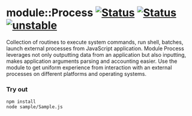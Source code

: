 
# module::Process [![Status](https://img.shields.io/circleci/build/github/Wandalen/wProcess?label=Test&logo=Test)](https://circleci.com/gh/Wandalen/wProcess) [![Status](https://github.com/Wandalen/wProcess/workflows/Test/badge.svg)](https://github.com/Wandalen/wProcess/actions?query=workflow%3ATest) [![unstable](https://img.shields.io/badge/stability-unstable-yellow.svg)](https://github.com/emersion/stability-badges#unstable)

Collection of routines to execute system commands, run shell, batches, launch external processes from JavaScript application. Module Process leverages not only outputting data from an application but also inputting, makes application arguments parsing and accounting easier. Use the module to get uniform experience from interaction with an external processes on different platforms and operating systems.

### Try out
```
npm install
node sample/Sample.js
```
